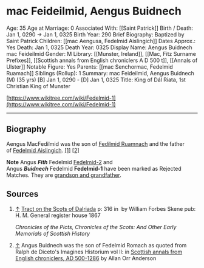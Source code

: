 # mac Feideilmid, Aengus Buidnech

Age: 35
Age at Marriage: 0
Associated With: [[Saint Patrick]]
Birth / Death: Jan 1, 0290 → Jan 1, 0325
Birth Year: 290
Brief Biography: Baptized by Saint Patrick
Children: [[mac Aengusa, Fedelmid Aislingich]]
Dates Approx.: Yes
Death: Jan 1, 0325
Death Year: 0325
Display Name: Aengus Buidnech mac Feideilmid
Gender: M
Library: [[Munster, Ireland]], [[Mac, Fitz Surname Prefixes]], [[Scottish annals from English chroniclers A D 500 t]], [[Annals of Ulster]]
Notable Figure: Yes
Parents: [[mac Senchormac, Fedelmid Ruamach]]
Siblings (Rollup): 1
Summary: mac Feideilmid, Aengus Buidnech (M) (35 yrs)
[B] Jan 1, 0290 - [D] Jan 1, 0325
Title: King of Dál Riata, 1st Christian King of Munster

[https://www.wikitree.com/wiki/Fedelmid-1](https://www.wikitree.com/wiki/Fedelmid-1)

---

## Biography

Aengus MacFedilmid was the son of [Fedilmid Ruamnach](https://www.wikitree.com/wiki/Senchormac-1) and the father of [Fedelmid Aislingich](https://www.wikitree.com/wiki/Angus-482). [[1]](https://www.wikitree.com/wiki/Fedelmid-1#_note-0) [[2]](https://www.wikitree.com/wiki/Fedelmid-1#_note-1)

**Note** Angus ***Fith*** Fedelmid [Fedelmid-2](https://www.wikitree.com/wiki/Fedelmid-2) and Angus ***Buidnech*** Fedelmid **Fedelmid-1** have been marked as Rejected Matches. They are [grandson and grandfather](http://www.wikitree.com/genealogy/Fedelmid-Family-Tree-2).

## Sources

1. [↑](https://www.wikitree.com/wiki/Fedelmid-1#_ref-0) [Tract on the Scots of Dalriada](https://books.google.co.nz/books?id=XVkJAAAAIAAJ&pg=PA316&redir_esc=y#v=onepage&q&f=false) p: 316 in  by William Forbes Skene pub: H. M. General register house 1867

    *Chronicles of the Picts, Chronicles of the Scots: And Other Early Memorials of Scottish History*

2. [↑](https://www.wikitree.com/wiki/Fedelmid-1#_ref-1) Angus Buidnech was the son of Fedelmid Romach as quoted from Ralph de Diceto's Imagines Historium vol ll: in [Scottish annals from English chroniclers, AD 500-1286](https://archive.org/details/scottishannalsfr00andeuoft/page/n17) by Allan Orr Anderson